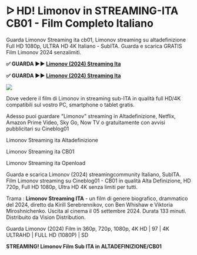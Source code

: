 # ᐅ HD! Limonov in STREAMING-ITA CB01 - Film Completo Italiano
Guarda Limonov Streaming ita cb01, Limonov streaming su altadefinizione Full HD 1080p, ULTRA HD 4K Italiano - SubITA. Guarda e scarica GRATIS Film Limonov 2024 senzalimiti.

**✅ GUARDA ►► [Limonov (2024) Streaming Ita](https://moviecorn-tv.com/it/movie/495278/limonov.html)**

**✅ GUARDA ►► [Limonov (2024) Streaming Ita](https://moviecorn-tv.com/it/movie/495278/limonov.html)**

<img src="https://image.tmdb.org/t/p/w300/3McbPUItj0dWLp9sJMUA5xLCVYy.jpg">

Dove vedere il film di Limonov in streaming sub-ITA in qualità full HD/4K compatibili sul vostro PC, smartphone o tablet gratis.

Adesso puoi guardare "Limonov" streaming in Altadefinizione, Netflix, Amazon Prime Video, Sky Go, Now TV o gratuitamente con avvisi pubblicitari su Cineblog01

Limonov Streaming ita Altadefinizione

Limonov Streaming ita CB01

Limonov Streaming ita Openload

Guarda e scarica Limonov (2024) streamingcommunity Italiano, SubITA. Film Limonov streaming su Cineblog01 - CB01 in qualità Alta Definizione, HD 720p, Full HD 1080p, Ultra HD 4K senza limiti per tutti.

Trama : **Limonov Streaming ITA** - un film di genere biografico, drammatico del 2024, diretto da Kirill Serebrennikov, con Ben Whishaw e Viktoria Miroshnichenko. Uscita al cinema il 05 settembre 2024. Durata 133 minuti. Distribuito da Vision Distribution.

Guarda Limonov (2024) Film in 360p, 720p, 1080p, 4K HD | 97 | 4K ULTRAHD | FULL HD (1080P) | SD

**STREAMING! Limonov Film Sub ITA in ALTADEFINIZIONE/CB01**
